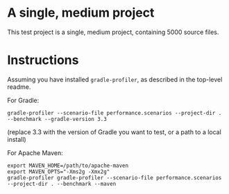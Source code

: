 # A single, medium project

This test project is a single, medium project, containing 5000 source files.

# Instructions

Assuming you have installed `gradle-profiler`, as described in the top-level readme.

For Gradle:

```
gradle-profiler --scenario-file performance.scenarios --project-dir . --benchmark --gradle-version 3.3
```

(replace 3.3 with the version of Gradle you want to test, or a path to a local install)

For Apache Maven:

```
export MAVEN_HOME=/path/to/apache-maven
export MAVEN_OPTS="-Xms2g -Xmx2g"
gradle-profiler gradle-profiler --scenario-file performance.scenarios --project-dir . --benchmark --maven
```

